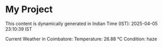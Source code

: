 # My Project

This content is dynamically generated in Indian Time (IST): 2025-04-05 23:10:39 IST


Current Weather in Coimbatore:
Temperature: 26.88 °C
Condition: haze
